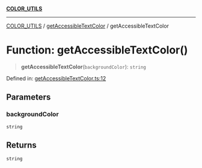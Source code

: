 [**COLOR_UTILS**](../../README.md)

***

[COLOR_UTILS](../../README.md) / [getAccessibleTextColor](../README.md) / getAccessibleTextColor

# Function: getAccessibleTextColor()

> **getAccessibleTextColor**(`backgroundColor`): `string`

Defined in: [getAccessibleTextColor.ts:12](https://github.com/dailker/everyutil/blob/0ec5ce08552e5059ec58e2975404aeb74a6202b1/src/color/getAccessibleTextColor.ts#L12)

## Parameters

### backgroundColor

`string`

## Returns

`string`
